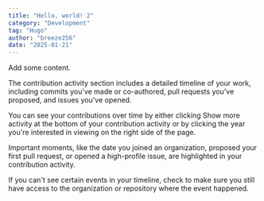 ```yaml
---
title: "Hello, world! 2"
category: "Development"
tag: "Hugo"
author: "breeze256"
date: "2025-01-21"
---
```


Add some content.

The contribution activity section includes a detailed timeline of your work, including commits you've made or co-authored, pull requests you've proposed, and issues you've opened.

You can see your contributions over time by either clicking Show more activity at the bottom of your contribution activity or by clicking the year you're interested in viewing on the right side of the page.

Important moments, like the date you joined an organization, proposed your first pull request, or opened a high-profile issue, are highlighted in your contribution activity.

If you can't see certain events in your timeline, check to make sure you still have access to the organization or repository where the event happened.